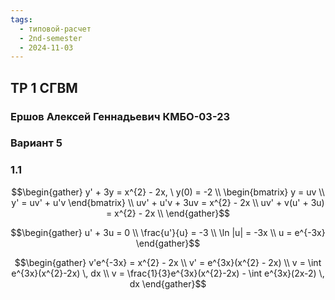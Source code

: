 ```yaml
---
tags:
  - типовой-расчет
  - 2nd-semester
  - 2024-11-03
---
```


## ТР 1 СГВМ

### Ершов Алексей Геннадьевич КМБО-03-23

### Вариант 5

### 1.1

$$\begin{gather}
y' + 3y = x^{2} - 2x, \ y(0) = -2 \\
\begin{bmatrix}
y = uv \\
y' = uv' + u'v
\end{bmatrix} \\
uv' + u'v + 3uv = x^{2} - 2x \\
uv' + v(u' + 3u) = x^{2} - 2x \\
\end{gather}$$

$$\begin{gather}
u' + 3u = 0 \\
\frac{u'}{u} = -3 \\
\ln |u| = -3x \\
u = e^{-3x}
\end{gather}$$

$$\begin{gather}
v'e^{-3x} = x^{2} - 2x \\
v' = e^{3x}(x^{2} - 2x) \\
v = \int e^{3x}(x^{2}-2x) \, dx \\
v = \frac{1}{3}e^{3x}(x^{2}-2x) - \int e^{3x}(2x-2) \, dx 
\end{gather}$$